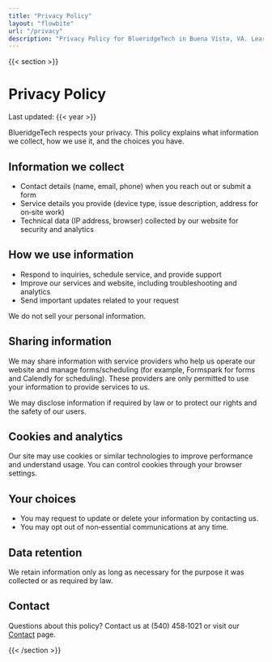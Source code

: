 ```yaml
---
title: "Privacy Policy"
layout: "flowbite"
url: "/privacy"
description: "Privacy Policy for BlueridgeTech in Buena Vista, VA. Learn what information we collect, how we use it, and your choices."
---
```


{{< section >}}

# Privacy Policy

Last updated: {{< year >}}

BlueridgeTech respects your privacy. This policy explains what information we collect, how we use it, and the choices you have.

## Information we collect

- Contact details (name, email, phone) when you reach out or submit a form
- Service details you provide (device type, issue description, address for on‑site work)
- Technical data (IP address, browser) collected by our website for security and analytics

## How we use information

- Respond to inquiries, schedule service, and provide support
- Improve our services and website, including troubleshooting and analytics
- Send important updates related to your request

We do not sell your personal information.

## Sharing information

We may share information with service providers who help us operate our website and manage forms/scheduling (for example, Formspark for forms and Calendly for scheduling). These providers are only permitted to use your information to provide services to us.

We may disclose information if required by law or to protect our rights and the safety of our users.

## Cookies and analytics

Our site may use cookies or similar technologies to improve performance and understand usage. You can control cookies through your browser settings.

## Your choices

- You may request to update or delete your information by contacting us.
- You may opt out of non‑essential communications at any time.

## Data retention

We retain information only as long as necessary for the purpose it was collected or as required by law.

## Contact

Questions about this policy? Contact us at (540) 458‑1021 or visit our [Contact](/contact) page.

{{< /section >}}
